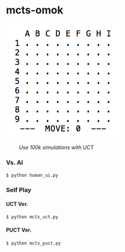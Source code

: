 # mcts-omok
![omok](./img/omok.gif)

&nbsp;&nbsp;&nbsp;&nbsp;&nbsp;&nbsp;&nbsp;&nbsp;
_Use 100k simulations with UCT_

### Vs. AI
	$ python human_ui.py

### Self Play
#### UCT Ver.
	$ python mcts_uct.py
#### PUCT Ver.
	$ python mcts_puct.py 
